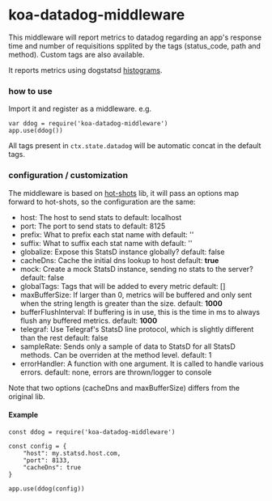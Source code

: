 koa-datadog-middleware
======================

This middleware will report metrics to datadog regarding an app's response time and number of requisitions spplited by the tags (status_code, path and method). Custom tags are also available.

It reports metrics using dogstatsd [histograms](https://docs.datadoghq.com/developers/dogstatsd/#histograms).

### how to use
Import it and register as a middleware. e.g.
```
var ddog = require('koa-datadog-middleware')
app.use(ddog())
```

All tags present in `ctx.state.datadog` will be automatic concat in the default tags.

### configuration / customization
The middleware is based on [hot-shots](https://github.com/brightcove/hot-shots) lib, it will pass an options map forward to hot-shots, so the configuration are the same:

* host: The host to send stats to default: localhost
* port: The port to send stats to default: 8125
* prefix: What to prefix each stat name with default: ''
* suffix: What to suffix each stat name with default: ''
* globalize: Expose this StatsD instance globally? default: false
* cacheDns: Cache the initial dns lookup to host default: **true**
* mock: Create a mock StatsD instance, sending no stats to the server? default: false
* globalTags: Tags that will be added to every metric default: []
* maxBufferSize: If larger than 0, metrics will be buffered and only sent when the string length is greater than the size. default: **1000**
* bufferFlushInterval: If buffering is in use, this is the time in ms to always flush any buffered metrics. default: **1000**
* telegraf: Use Telegraf's StatsD line protocol, which is slightly different than the rest default: false
* sampleRate: Sends only a sample of data to StatsD for all StatsD methods. Can be overriden at the method level. default: 1
* errorHandler: A function with one argument. It is called to handle various errors. default: none, errors are thrown/logger to console

Note that two options (cacheDns and maxBufferSize) differs from the original lib.

#### Example

```
const ddog = require('koa-datadog-middleware')

const config = {
    "host": my.statsd.host.com,
    "port": 8133,
    "cacheDns": true
}

app.use(ddog(config))
```
